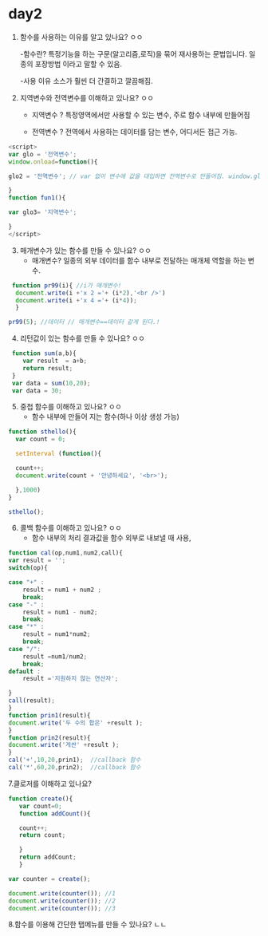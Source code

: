<h1>day2</h1>

1. 함수를 사용하는 이유를 알고 있나요? ㅇㅇ

   -함수란?  특정기능을 하는 구문(알고리즘,로직)을 묶어 재사용하는 문법입니다. 일종의 포장방법 이라고 말할 수 있음.

   -사용 이유
   소스가 훨씬 더 간결하고 깔끔해짐.

2. 지역변수와 전역변수를 이해하고 있나요? ㅇㅇ

   - 지역변수 ? 특정영역에서만 사용할 수 있는 변수, 주로 함수 내부에 만들어짐


   - 전역변수 ? 전역에서 사용하는 데이터를 담는 변수, 어디서든 접근 가능.

```javascript
<script>
var glo = '전역변수';
window.onload=function(){

glo2 = '전역변수'; // var 없이 변수에 값을 대입하면 전역변수로 만들어짐. window.glo2='전역변수' 와 같음

}
function fun1(){

var glo3= '지역변수';

}
</script>
```

3. 매개변수가 있는 함수를 만들 수 있나요? ㅇㅇ
   - 매개변수? 일종의 외부 데이터를 함수 내부로 전달하는 매개체 역할을 하는 변수.

```javascript
 function pr99(i){ //i가 매개변수!
  document.write(i +'x 2 ='+ (i*2),'<br />')
  document.write(i +'x 4 ='+ (i*4));
  }

pr99(5); //데이터 // 매개변수==데이터 같게 된다.!
```
4. 리턴값이 있는 함수를 만들 수 있나요? ㅇㅇ

```javascript
 function sum(a,b){
 	var result  = a+b;
 	return result;
 }
 var data = sum(10,20);
 var data = 30;
```
5. 중첩 함수를 이해하고 있나요? ㅇㅇ
   - 함수 내부에 만들어 지는 함수(하나 이상 생성 가능)

```javascript
function sthello(){
  var count = 0;

  setInterval (function(){

  count++;
  document.write(count + '안녕하세요', '<br>');

  },1000)
}

sthello();
```
6. 콜백 함수를 이해하고 있나요? ㅇㅇ
   - 함수 내부의 처리 결과값을 함수 외부로 내보낼 때 사용,

```javascript
function cal(op,num1,num2,call){
var result = '';
switch(op){

case "+" :
	result = num1 + num2 ;
	break;
case "-" :
	result = num1 - num2;
	break;
case "*" :
	result = num1*num2;
	break;
case "/":
	result =num1/num2;
	break;
default :
	result ='지원하지 않는 연산자';

}
call(result);
}
function prin1(result){
document.write('두 수의 합은' +result );
}
function prin2(result){
document.write('게싼' +result );
}
cal('+',10,20,prin1);  //callback 함수
cal('*',60,20,prin2);  //callback 함수
```



7.클로저를 이해하고 있나요?

```javascript
function create(){
   var count=0;
   function addCount(){

   count++;
   return count;

   }
   return addCount;
   }

var counter = create();

document.write(counter()); //1
document.write(counter()); //2
document.write(counter()); //3       
```

8.함수를 이용해 간단한 탭메뉴를 만들 수 있나요? ㄴㄴ
